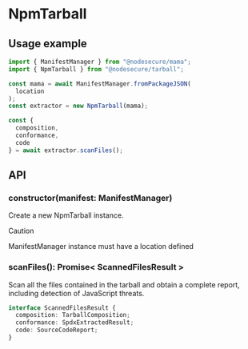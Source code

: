 # NpmTarball

## Usage example

```ts
import { ManifestManager } from "@nodesecure/mama";
import { NpmTarball } from "@nodesecure/tarball";

const mama = await ManifestManager.fromPackageJSON(
  location
);
const extractor = new NpmTarball(mama);

const {
  composition,
  conformance,
  code
} = await extractor.scanFiles();
```

## API

### constructor(manifest: ManifestManager)

Create a new NpmTarball instance.

> [!CAUTION]
> ManifestManager instance must have a location defined

### scanFiles(): Promise< ScannedFilesResult >

Scan all the files contained in the tarball and obtain a complete report, including detection of JavaScript threats.

```ts
interface ScannedFilesResult {
  composition: TarballComposition;
  conformance: SpdxExtractedResult;
  code: SourceCodeReport;
}
```
